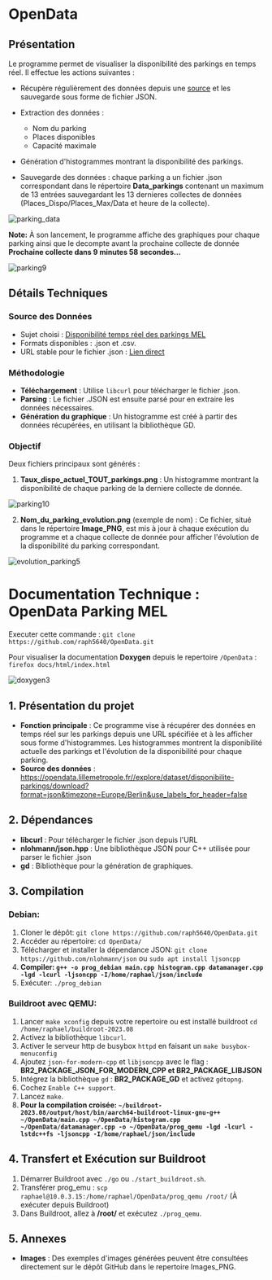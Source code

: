 # OpenData

## Présentation

Le programme permet de visualiser la disponibilité des parkings en temps réel. Il effectue les actions suivantes :

- Récupère régulièrement des données depuis une [source](https://www.data.gouv.fr/fr/datasets/disponibilite-temps-reel-des-parkings-mel/) et les sauvegarde sous forme de fichier JSON.
  
- Extraction des données :
  - Nom du parking
  - Places disponibles
  - Capacité maximale
  
- Génération d'histogrammes montrant la disponibilité des parkings.




- Sauvegarde des données : chaque parking a un fichier .json correspondant dans le répertoire **Data_parkings** contenant un maximum de 13 entrées sauvegardant les 13 dernieres collectes de données (Places_Dispo/Places_Max/Data et heure de la collecte).

![parking_data](https://github.com/raph5640/OpenData/assets/140059828/c99bd791-51a2-4e1f-876a-01933edd0b08)


**Note:** À son lancement, le programme affiche des graphiques pour chaque parking ainsi que le decompte avant la prochaine collecte de donnée **Prochaine collecte dans 9 minutes 58 secondes...** 

![parking9](https://github.com/raph5640/OpenData/assets/140059828/4428276a-29b2-47ad-9fd6-fd123a797e99)


## Détails Techniques

### Source des Données

- Sujet choisi : [Disponibilité temps réel des parkings MEL](https://www.data.gouv.fr/fr/datasets/disponibilite-temps-reel-des-parkings-mel/)
- Formats disponibles : .json et .csv.
- URL stable pour le fichier .json : [Lien direct](https://opendata.lillemetropole.fr//explore/dataset/disponibilite-parkings/download?format=json&timezone=Europe/Berlin&use_labels_for_header=false)

### Méthodologie

- **Téléchargement** : Utilise `libcurl` pour télécharger le fichier .json.
- **Parsing** : Le fichier .JSON est ensuite parsé pour en extraire les données nécessaires.
- **Génération du graphique** : Un histogramme est créé à partir des données récupérées, en utilisant la bibliothèque GD.

### Objectif

Deux fichiers principaux sont générés :

1. **Taux_dispo_actuel_TOUT_parkings.png** : Un histogramme montrant la disponibilité de chaque parking de la derniere collecte de donnée.

![parking10](https://github.com/raph5640/OpenData/assets/140059828/952fb30a-ab56-4a5b-9118-6c459e64a7f9)

2. **Nom_du_parking_evolution.png** (exemple de nom) : Ce fichier, situé dans le répertoire **Image_PNG**, est mis à jour à chaque exécution du programme et a chaque collecte de donnée pour afficher l'évolution de la disponibilité du parking correspondant.

![evolution_parking5](https://github.com/raph5640/OpenData/assets/140059828/c0e70f03-a4b7-49dc-be2e-d713b3ba54cd)



# Documentation Technique : OpenData Parking MEL

Executer cette commande : `git clone https://github.com/raph5640/OpenData.git`

Pour visualiser la documentation **Doxygen** depuis le repertoire `/OpenData` : `firefox docs/html/index.html`

![doxygen3](https://github.com/raph5640/OpenData/assets/140059828/cac9bb53-5d9b-4c50-be9f-3d32dedfded6)


## 1. Présentation du projet

- **Fonction principale** : Ce programme vise à récupérer des données en temps réel sur les parkings depuis une URL spécifiée et à les afficher sous forme d'histogrammes. Les histogrammes montrent la disponibilité actuelle des parkings et l'évolution de la disponibilité pour chaque parking.
- **Source des données** : https://opendata.lillemetropole.fr//explore/dataset/disponibilite-parkings/download?format=json&timezone=Europe/Berlin&use_labels_for_header=false

## 2. Dépendances 

- **libcurl** : Pour télécharger le fichier .json depuis l'URL
- **nlohmann/json.hpp** : Une bibliothèque JSON pour C++ utilisée pour parser le fichier .json
- **gd** : Bibliothèque pour la génération de graphiques.

## 3. Compilation

### Debian:

1. Cloner le dépôt: `git clone https://github.com/raph5640/OpenData.git`
2. Accéder au répertoire: `cd OpenData/`
3. Télécharger et installer la dépendance JSON: `git clone https://github.com/nlohmann/json` ou `sudo apt install ljsoncpp`
4. **Compiler: `g++ -o prog_debian main.cpp histogram.cpp datamanager.cpp -lgd -lcurl -ljsoncpp -I/home/raphael/json/include`**
5. Exécuter: `./prog_debian`

### Buildroot avec QEMU:

1. Lancer `make xconfig` depuis votre repertoire ou est installé buildroot `cd /home/raphael/buildroot-2023.08`
2. Activez la bibliothèque `libcurl`.
3. Activer le serveur http de busybox `httpd` en faisant un `make busybox-menuconfig`
4. Ajoutez `json-for-modern-cpp` et `libjsoncpp` avec le flag : **BR2_PACKAGE_JSON_FOR_MODERN_CPP et BR2_PACKAGE_LIBJSON** 
5. Intégrez la bibliothèque `gd` : **BR2_PACKAGE_GD** et activez `gdtopng`.
6. Cochez `Enable C++ support`.
7. Lancez `make`.
8. **Pour la compilation croisée: `~/buildroot-2023.08/output/host/bin/aarch64-buildroot-linux-gnu-g++ ~/OpenData/main.cpp ~/OpenData/histogram.cpp ~/OpenData/datamanager.cpp -o ~/OpenData/prog_qemu -lgd -lcurl -lstdc++fs -ljsoncpp -I/home/raphael/json/include`**

## 4. Transfert et Exécution sur Buildroot

1. Démarrer Buildroot avec `./go` ou `./start_buildroot.sh`.
2. Transférer prog_emu : `scp raphael@10.0.3.15:/home/raphael/OpenData/prog_qemu /root/` (À exécuter depuis Buildroot)
3. Dans Buildroot, allez à **/root/** et exécutez `./prog_qemu`.

## 5. Annexes

- **Images** : Des exemples d'images générées peuvent être consultées directement sur le dépôt GitHub dans le repertoire Images_PNG.
